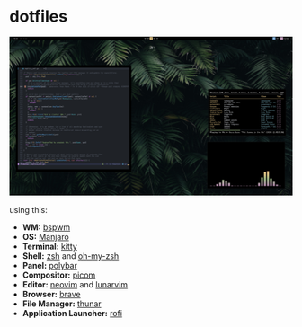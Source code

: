 # dotfiles

![pic](./dotfile.png)

using this:

   - **WM:** [bspwm](https://github.com/baskerville/bspwm)
   - **OS:** [Manjaro](https://manjaro.org/)
   - **Terminal:** [kitty](https://github.com/kovidgoyal/kitty)
   - **Shell:** [zsh](https://www.zsh.org/) and [oh-my-zsh](https://github.com/ohmyzsh/ohmyzsh)
   - **Panel:** [polybar](https://github.com/polybar/polybar/)
   - **Compositor:** [picom](https://github.com/yshui/picom)
   - **Editor:** [neovim](https://github.com/neovim/neovim/) and [lunarvim](https://github.com/LunarVim/LunarVim) 
   - **Browser:** [brave](https://brave.com/)
   - **File Manager:** [thunar](https://github.com/xfce-mirror/thunar)
   - **Application Launcher:** [rofi](https://github.com/davatorium/rofi)

